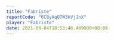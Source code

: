```yaml
---
title: "Fabrïste"
reportCode: "6C8yAqQ7W3kVjJnX"
player: "Fabrïste"
date: 2021-08-04T18:53:40.409000+00:00
---
```

